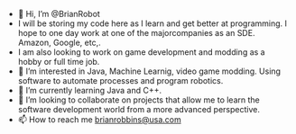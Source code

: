 - 👋 Hi, I’m @BrianRobot
- I will be storing my code here as I learn and get better at programming. I hope to one day work at one of the majorcompanies as an SDE. Amazon, Google, etc,.
- I am also looking to work on game development and modding as a hobby or full time job. 
- 👀 I’m interested in Java, Machine Learnig, video game modding. Using software to automate processes and program robotics. 
- 🌱 I’m currently learning Java and C++. 
- 💞️ I’m looking to collaborate on projects that allow me to learn the software development world from a more advanced perspective. 
- 📫 How to reach me brianrobbins@usa.com
